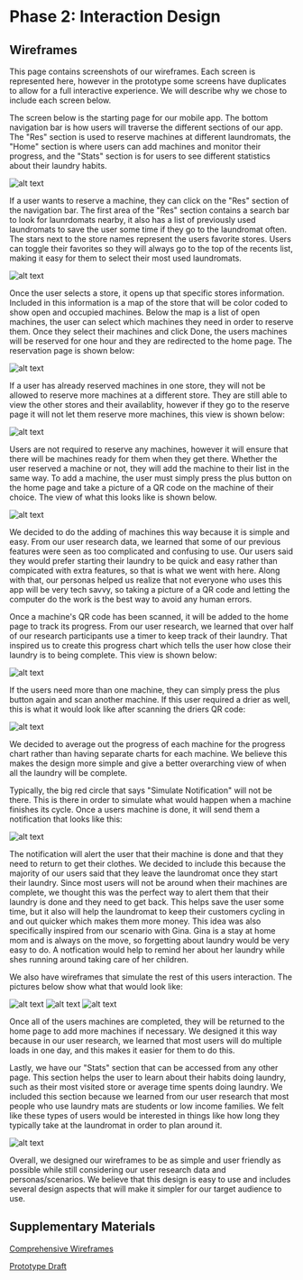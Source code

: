 # Phase 2: Interaction Design

## Wireframes

This page contains screenshots of our wireframes. Each screen is represented here, however in the prototype some screens have duplicates to allow for a full interactive experience. We will describe why we chose to include each screen below.


The screen below is the starting page for our mobile app. The bottom navigation bar is how users will traverse the different sections of our app. The "Res" section is used to reserve machines at different laundromats, the "Home" section is where users can add machines and monitor their progress, and the "Stats" section is for users to see different statistics about their laundry habits.

![alt text](https://github.com/UsabilityEngineering/Whirlpool/blob/master/phase2/Pictures/home.png?raw=true)

If a user wants to reserve a machine, they can click on the "Res" section of the navigation bar. The first area of the "Res" section contains a search bar to look for launrdomats nearby, it also has a list of previously used laundromats to save the user some time if they go to the laundromat often. The stars next to the store names represent the users favorite stores. Users can toggle their favorites so they will always go to the top of the recents list, making it easy for them to select their most used laundromats.

![alt text](https://github.com/UsabilityEngineering/Whirlpool/blob/master/phase2/Pictures/stores.png?raw=true)

Once the user selects a store, it opens up that specific stores information. Included in this information is a map of the store that will be color coded to show open and occupied machines. Below the map is a list of open machines, the user can select which machines they need in order to reserve them. Once they select their machines and click Done, the users machines will be reserved for one hour and they are redirected to the home page. The reservation page is shown below:

![alt text](https://github.com/UsabilityEngineering/Whirlpool/blob/master/phase2/Pictures/reserve.png?raw=true)

If a user has already reserved machines in one store, they will not be allowed to reserve more machines at a different store. They are still able to view the other stores and their availablity, however if they go to the reserve page it will not let them reserve more machines, this view is shown below:

![alt text](https://github.com/UsabilityEngineering/Whirlpool/blob/master/phase2/Pictures/no_reserve.png?raw=true)


Users are not required to reserve any machines, however it will ensure that there will be machines ready for them when they get there. Whether the user reserved a machine or not, they will add the machine to their list in the same way. To add a machine, the user must simply press the plus button on the home page and take a picture of a QR code on the machine of their choice. The view of what this looks like is shown below.

![alt text](https://github.com/UsabilityEngineering/Whirlpool/blob/master/phase2/Pictures/pic_screen.png?raw=true)

We decided to do the adding of machines this way because it is simple and easy. From our user research data, we learned that some of our previous features were seen as too complicated and confusing to use. Our users said they would prefer starting their laundry to be quick and easy rather than compicated with extra features, so that is what we went with here. Along with that, our personas helped us realize that not everyone who uses this app will be very tech savvy, so taking a picture of a QR code and letting the computer do the work is the best way to avoid any human errors.

Once a machine's QR code has been scanned, it will be added to the home page to track its progress. From our user research, we learned that over half of our research participants use a timer to keep track of their laundry. That inspired us to create this progress chart which tells the user how close their laundry is to being complete. This view is shown below:

![alt text](https://github.com/UsabilityEngineering/Whirlpool/blob/master/phase2/Pictures/washer_home.png?raw=true)

If the users need more than one machine, they can simply press the plus button again and scan another machine. If this user required a drier as well, this is what it would look like after scanning the driers QR code:

![alt text](https://github.com/UsabilityEngineering/Whirlpool/blob/master/phase2/Pictures/washer_prenotif.png?raw=true)

We decided to average out the progress of each machine for the progress chart rather than having separate charts for each machine. We believe this makes the design more simple and give a better overarching view of when all the laundry will be complete.

Typically, the big red circle that says "Simulate Notification" will not be there. This is there in order to simulate what would happen when a machine finishes its cycle. Once a users machine is done, it will send them a notification that looks like this:

![alt text](https://github.com/UsabilityEngineering/Whirlpool/blob/master/phase2/Pictures/washer_notif.png?raw=true)

The notification will alert the user that their machine is done and that they need to return to get their clothes. We decided to include this because the majority of our users said that they leave the laundromat once they start their laundry. Since most users will not be around when their machines are complete, we thought this was the perfect way to alert them that their laundry is done and they need to get back. This helps save the user some time, but it also will help the laundromat to keep their customers cycling in and out quicker which makes them more money. This idea was also specifically inspired from our scenario with Gina. Gina is a stay at home mom and is always on the move, so forgetting about laundry would be very easy to do. A notfication would help to remind her about her laundry while shes running around taking care of her children.

We also have wireframes that simulate the rest of this users interaction. The pictures below show what that would look like:

![alt text](https://github.com/UsabilityEngineering/Whirlpool/blob/master/phase2/Pictures/dryer_prenotif.png?raw=true) ![alt text](https://github.com/UsabilityEngineering/Whirlpool/blob/master/phase2/Pictures/dryer_notif.png?raw=true) 
![alt text](https://github.com/UsabilityEngineering/Whirlpool/blob/master/phase2/Pictures/home.png?raw=true)

Once all of the users machines are completed, they will be returned to the home page to add more machines if necessary. We designed it this way because in our user research, we learned that most users will do multiple loads in one day, and this makes it easier for them to do this.


Lastly, we have our "Stats" section that can be accessed from any other page. This section helps the user to learn about their habits doing laundry, such as their most visited store or average time spents doing laundry. We included this section because we learned from our user research that most people who use laundry mats are students or low income families. We felt like these types of users would be interested in things like how long they typically take at the laundromat in order to plan around it. 

![alt text](https://github.com/UsabilityEngineering/Whirlpool/blob/master/phase2/Pictures/stats.png?raw=true)


Overall, we designed our wireframes to be as simple and user friendly as possible while still considering our user research data and personas/scenarios. We believe that this design is easy to use and includes several design aspects that will make it simpler for our target audience to use.

## Supplementary Materials

[Comprehensive Wireframes](https://github.com/UsabilityEngineering/Whirlpool/blob/master/wireframes.md)

[Prototype Draft](https://xd.adobe.com/view/72935f84-d459-4b12-a4e3-f2c125af0e65-27c0/)

